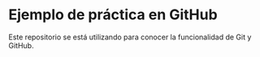 # Ejemplo de práctica en GitHub

Este repositorio se está utilizando para conocer la funcionalidad de Git y GitHub.